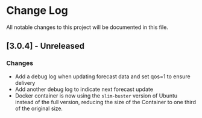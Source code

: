# Change Log

All notable changes to this project will be documented in this file.

## [3.0.4] - Unreleased

### Changes

- Add a debug log when updating forecast data and set qos=1 to ensure delivery
- Add another debug log to indicate next forecast update
- Docker container is now using the `slim-buster` version of Ubuntu instead of the full version, reducing the size of the Container to one third of the original size.